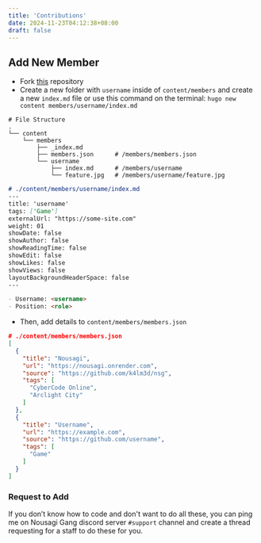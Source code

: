 ```yaml
---
title: 'Contributions'
date: 2024-11-23T04:12:38+08:00
draft: false
---
```


## Add New Member

- Fork [this](https://github.commm/k4lm3d/nsg) repository
- Create a new folder with `username` inside of `content/members` and create a new `index.md` file or use this command on the terminal: `hugo new content members/username/index.md`

```shell
# File Structure
.
└── content
    └── members
        ├── _index.md
        ├── members.json      # /members/members.json
        └── username
            ├── index.md      # /members/username
            └── feature.jpg   # /members/username/feature.jpg
```

```md
# ./content/members/username/index.md
---
title: 'username'
tags: ['Game']
externalUrl: "https://some-site.com"
weight: 01
showDate: false
showAuthor: false
showReadingTime: false
showEdit: false
showLikes: false
showViews: false
layoutBackgroundHeaderSpace: false
---

- Username: <username>
- Position: <role>
```

- Then, add details to `content/members/members.json`

```json
# ./content/members/members.json
[
  {
    "title": "Nousagi",
    "url": "https://nousagi.onrender.com",
    "source": "https://github.com/k4lm3d/nsg",
    "tags": [
      "CyberCode Online",
      "Arclight City"
    ]
  },
  {
    "title": "Username",
    "url": "https://example.com",
    "source": "https://github.com/username",
    "tags": [
      "Game"
    ]
  }
]
```

### Request to Add

If you don’t know how to code and don't want to do all these, you can ping me on Nousagi Gang discord server `#support` channel and create a thread requesting for a staff to do these for you.
